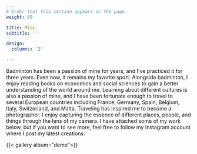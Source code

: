 ```yaml
---
# Order that this section appears on the page.
weight: 60

title: Misc.
subtitle: ''

design:
  columns: '2'

---
```


Badminton has been a passion of mine for years, and I've practiced it for three years. Even now, it remains my favorite sport. Alongside badminton, I enjoy reading books on economics and social sciences to gain a better understanding of the world around me. Learning about different cultures is also a passion of mine, and I have been fortunate enough to travel to several European countries including France, Germany, Spain, Belgium, Italy, Switzerland, and Malta. Traveling has inspired me to become a photographer. I enjoy capturing the essence of different places, people, and things through the lens of my camera. I have attached some of my work below, but if you want to see more, feel free to follow my Instagram account where I post my latest creations.

{{< gallery album="demo">}}

